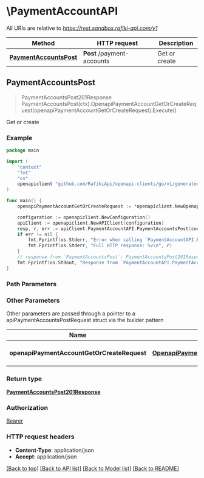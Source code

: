 # \PaymentAccountAPI

All URIs are relative to *https://rest.sandbox.rafiki-api.com/v1*

Method | HTTP request | Description
------------- | ------------- | -------------
[**PaymentAccountsPost**](PaymentAccountAPI.md#PaymentAccountsPost) | **Post** /payment-accounts | Get or create



## PaymentAccountsPost

> PaymentAccountsPost201Response PaymentAccountsPost(ctx).OpenapiPaymentAccountGetOrCreateRequest(openapiPaymentAccountGetOrCreateRequest).Execute()

Get or create



### Example

```go
package main

import (
    "context"
    "fmt"
    "os"
    openapiclient "github.com/RafikiApi/openapi-clients/go/v1/generated"
)

func main() {
    openapiPaymentAccountGetOrCreateRequest := *openapiclient.NewOpenapiPaymentAccountGetOrCreateRequest() // OpenapiPaymentAccountGetOrCreateRequest | The payment account

    configuration := openapiclient.NewConfiguration()
    apiClient := openapiclient.NewAPIClient(configuration)
    resp, r, err := apiClient.PaymentAccountAPI.PaymentAccountsPost(context.Background()).OpenapiPaymentAccountGetOrCreateRequest(openapiPaymentAccountGetOrCreateRequest).Execute()
    if err != nil {
        fmt.Fprintf(os.Stderr, "Error when calling `PaymentAccountAPI.PaymentAccountsPost``: %v\n", err)
        fmt.Fprintf(os.Stderr, "Full HTTP response: %v\n", r)
    }
    // response from `PaymentAccountsPost`: PaymentAccountsPost201Response
    fmt.Fprintf(os.Stdout, "Response from `PaymentAccountAPI.PaymentAccountsPost`: %v\n", resp)
}
```

### Path Parameters



### Other Parameters

Other parameters are passed through a pointer to a apiPaymentAccountsPostRequest struct via the builder pattern


Name | Type | Description  | Notes
------------- | ------------- | ------------- | -------------
 **openapiPaymentAccountGetOrCreateRequest** | [**OpenapiPaymentAccountGetOrCreateRequest**](OpenapiPaymentAccountGetOrCreateRequest.md) | The payment account | 

### Return type

[**PaymentAccountsPost201Response**](PaymentAccountsPost201Response.md)

### Authorization

[Bearer](../README.md#Bearer)

### HTTP request headers

- **Content-Type**: application/json
- **Accept**: application/json

[[Back to top]](#) [[Back to API list]](../README.md#documentation-for-api-endpoints)
[[Back to Model list]](../README.md#documentation-for-models)
[[Back to README]](../README.md)

